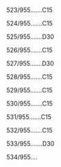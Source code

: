 523/955.......C15 


524/955.......C15 


525/955.......D30 


526/955.......C15 


527/955.......D30 


528/955.......C15 


529/955.......C15 


530/955.......C15 


531/955.......C15 


532/955.......C15 


533/955.......D30 


534/955.... 

